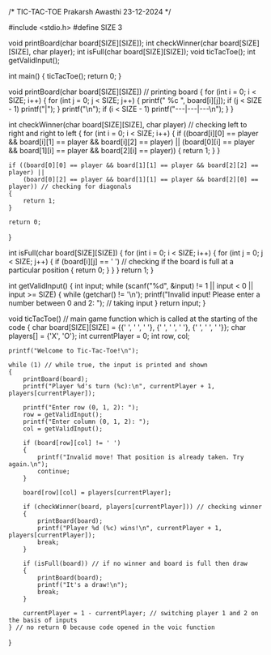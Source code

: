 /* TIC-TAC-TOE 
 Prakarsh Awasthi
   23-12-2024 */

#include <stdio.h>
#define SIZE 3

void printBoard(char board[SIZE][SIZE]);
int checkWinner(char board[SIZE][SIZE], char player);
int isFull(char board[SIZE][SIZE]);
void ticTacToe();
int getValidInput();


int main() 
{
    ticTacToe();
    return 0;
}

void printBoard(char board[SIZE][SIZE]) // printing board
{
    for (int i = 0; i < SIZE; i++) 
    {
        for (int j = 0; j < SIZE; j++) 
        {
            printf(" %c ", board[i][j]);
            if (j < SIZE - 1) printf("|");
        }
        printf("\n");
        if (i < SIZE - 1) printf("---|---|---\n");
    }
}

int checkWinner(char board[SIZE][SIZE], char player) // checking left to right and right to left
{
    for (int i = 0; i < SIZE; i++) {
        if ((board[i][0] == player && board[i][1] == player && board[i][2] == player) ||
            (board[0][i] == player && board[1][i] == player && board[2][i] == player)) 
        {
            return 1;
        }
    }

    if ((board[0][0] == player && board[1][1] == player && board[2][2] == player) || 
        (board[0][2] == player && board[1][1] == player && board[2][0] == player)) // checking for diagonals 
    {
        return 1;
    }

    return 0;
}

int isFull(char board[SIZE][SIZE]) 
{
    for (int i = 0; i < SIZE; i++) 
    {
        for (int j = 0; j < SIZE; j++) 
        {
            if (board[i][j] == ' ') // checking if the board is full at a particular position
            {
                return 0;
            }
        }
    }
    return 1;
}

int getValidInput() 
{
    int input;
    while (scanf("%d", &input) != 1 || input < 0 || input >= SIZE) 
    {
        while (getchar() != '\n');
        printf("Invalid input! Please enter a number between 0 and 2: "); // taking input
    }
    return input;
}

void ticTacToe() // main game function which is called at the starting of the code 
{
    char board[SIZE][SIZE] = {{' ', ' ', ' '}, {' ', ' ', ' '}, {' ', ' ', ' '}}; 
    char players[] = {'X', 'O'}; 
    int currentPlayer = 0; 
    int row, col;

    printf("Welcome to Tic-Tac-Toe!\n");

    while (1) // while true, the input is printed and shown
    {
        printBoard(board);
        printf("Player %d's turn (%c):\n", currentPlayer + 1, players[currentPlayer]);

        printf("Enter row (0, 1, 2): ");
        row = getValidInput();
        printf("Enter column (0, 1, 2): ");
        col = getValidInput();

        if (board[row][col] != ' ') 
        {
            printf("Invalid move! That position is already taken. Try again.\n");
            continue; 
        }

        board[row][col] = players[currentPlayer];

        if (checkWinner(board, players[currentPlayer])) // checking winner 
        {
            printBoard(board);
            printf("Player %d (%c) wins!\n", currentPlayer + 1, players[currentPlayer]);
            break;
        }

        if (isFull(board)) // if no winner and board is full then draw
        {
            printBoard(board);
            printf("It's a draw!\n");
            break;
        }

        currentPlayer = 1 - currentPlayer; // switching player 1 and 2 on the basis of inputs
    } // no return 0 because code opened in the voic function
}

